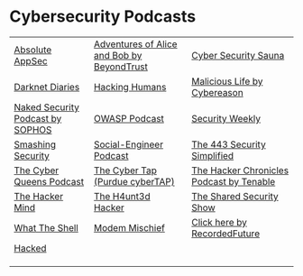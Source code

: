 # Cybersecurity Podcasts

|                                                                                          |                                                                                                  |                                                                                                                |
| ---------------------------------------------------------------------------------------- | ------------------------------------------------------------------------------------------------ | -------------------------------------------------------------------------------------------------------------- |
| [Absolute AppSec](https://absoluteappsec.com/)                                           | [Adventures of Alice and Bob by BeyondTrust](https://www.beyondtrust.com/podcast)                | [Cyber Security Sauna](https://cybersecuritysauna.libsyn.com/)                                                 |
| [Darknet Diaries](https://darknetdiaries.com/)                                           | [Hacking Humans](https://thecyberwire.com/podcasts/hacking-humans)                               | [Malicious Life by Cybereason](https://malicious.life/)                                                        |
| [Naked Security Podcast by SOPHOS](https://nakedsecurity.sophos.com/category/podcast/)   | [OWASP Podcast](https://owasp.org/www-project-podcast/)                                          | [Security Weekly](https://securityweekly.com/)                                                                 |
| [Smashing Security](https://www.smashingsecurity.com/)                                   | [Social-Engineer Podcast](https://www.social-engineer.org/podcasts/)                             | [The 443 Security Simplified](https://www.secplicity.org/category/the-443/)                                    |
| [The Cyber Queens Podcast](https://www.cyberqueenspodcast.com/)                          | [The Cyber Tap (Purdue cyberTAP)](https://cyber.tap.purdue.edu/)                                 | [The Hacker Chronicles Podcast by Tenable](https://www.tenable.com/podcast/hacker-chronicles)                  |
| [The Hacker Mind](https://thehackermind.com/)                                            | [The H4unt3d Hacker](https://thehauntedhacker.com/podcasts)                                      | [The Shared Security Show](https://sharedsecurity.net/)                                                        |
| [What The Shell](https://whattheshellpod.com/)                                           | [Modem Mischief](https://open.spotify.com/show/7zYPND0AQUW8EKEv1RC30s?si=cd40ca10a67e4ae5\&nd=1) | [Click here by RecordedFuture](https://open.spotify.com/show/2kxOETGvN32D6hZu0wPntG?si=44442e9431594bcf\&nd=1) |
| [Hacked](https://open.spotify.com/show/21zZfOy7VCSIIWlJ64DElv?si=085e8ff8421e4f39\&nd=1) |                                                                                                  |                                                                                                                |
|                                                                                          |                                                                                                  |                                                                                                                |
|                                                                                          |                                                                                                  |                                                                                                                |
|                                                                                          |                                                                                                  |                                                                                                                |
